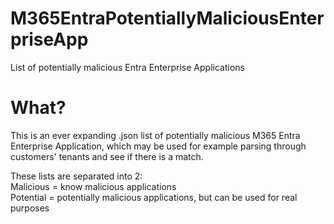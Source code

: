 # M365EntraPotentiallyMaliciousEnterpriseApp
List of potentially malicious Entra Enterprise Applications


# What?
This is an ever expanding .json list of potentially malicious M365 Entra Enterprise Application, which may be used for example parsing through customers' tenants and see if there is a match.<br />

These lists are separated into 2:<br />
Malicious = know malicious applications<br />
Potential = potentially malicious applications, but can be used for real purposes
